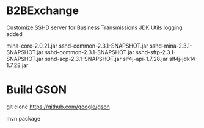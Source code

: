# B2BExchange
Customize SSHD server for Business Transmissions
JDK Utils logging added

mina-core-2.0.21.jar
sshd-common-2.3.1-SNAPSHOT.jar
sshd-mina-2.3.1-SNAPSHOT.jar
sshd-common-2.3.1-SNAPSHOT.jar
sshd-sftp-2.3.1-SNAPSHOT.jar
sshd-scp-2.3.1-SNAPSHOT.jar
slf4j-api-1.7.28.jar
slf4j-jdk14-1.7.28.jar

Build GSON
============

git clone https://github.com/google/gson

mvn package






